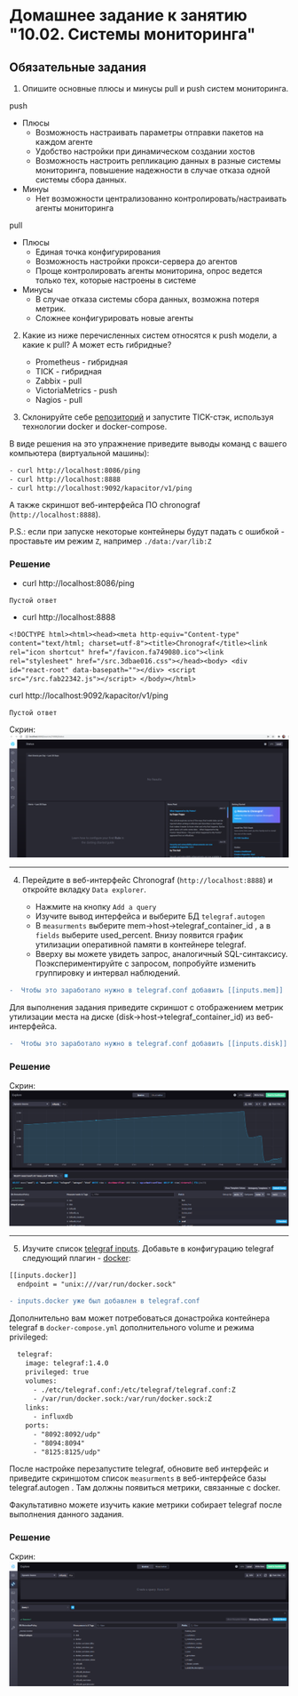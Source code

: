 # Домашнее задание к занятию "10.02. Системы мониторинга"

## Обязательные задания

1. Опишите основные плюсы и минусы pull и push систем мониторинга.

push
- Плюсы
  - Возможность настраивать параметры отправки пакетов на каждом агенте
  - Удобство настройки при динамическом создании хостов
  - Возможность настроить репликацию данных в разные системы мониторинга, повышение надежности в случае отказа одной системы сбора данных.
- Минуы
  - Нет возможности централизованно контролировать/настраивать агенты мониторинга

pull
- Плюсы
  - Единая точка конфигурирования
  - Возможность настройки прокси-сервера до агентов
  - Проще контролировать агенты мониторина, опрос ведется только тех, которые настроены в системе
- Минусы
  - В случае отказа системы сбора данных, возможна потеря метрик.
  - Сложнее конфигурировать новые агенты

2. Какие из ниже перечисленных систем относятся к push модели, а какие к pull? А может есть гибридные?

    - Prometheus - гибридная
    - TICK - гибридная
    - Zabbix - pull
    - VictoriaMetrics - push
    - Nagios - pull

3. Склонируйте себе [репозиторий](https://github.com/influxdata/sandbox/tree/master) и запустите TICK-стэк, 
используя технологии docker и docker-compose.

В виде решения на это упражнение приведите выводы команд с вашего компьютера (виртуальной машины):

    - curl http://localhost:8086/ping
    - curl http://localhost:8888
    - curl http://localhost:9092/kapacitor/v1/ping

А также скриншот веб-интерфейса ПО chronograf (`http://localhost:8888`). 

P.S.: если при запуске некоторые контейнеры будут падать с ошибкой - проставьте им режим `Z`, например
`./data:/var/lib:Z`  

### Решение  


- curl http://localhost:8086/ping
```
Пустой ответ
```

- curl http://localhost:8888
```
<!DOCTYPE html><html><head><meta http-equiv="Content-type" content="text/html; charset=utf-8"><title>Chronograf</title><link rel="icon shortcut" href="/favicon.fa749080.ico"><link rel="stylesheet" href="/src.3dbae016.css"></head><body> <div id="react-root" data-basepath=""></div> <script src="/src.fab22342.js"></script> </body></html>
```
curl http://localhost:9092/kapacitor/v1/ping
```
Пустой ответ
```
Скрин:  
![alt text](https://github.com/rdegtyarev/mnt-10-02/blob/main/images/3.png)

---

4. Перейдите в веб-интерфейс Chronograf (`http://localhost:8888`) и откройте вкладку `Data explorer`.

    - Нажмите на кнопку `Add a query`
    - Изучите вывод интерфейса и выберите БД `telegraf.autogen`
    - В `measurments` выберите mem->host->telegraf_container_id , а в `fields` выберите used_percent. 
    Внизу появится график утилизации оперативной памяти в контейнере telegraf.
    - Вверху вы можете увидеть запрос, аналогичный SQL-синтаксису. 
    Поэкспериментируйте с запросом, попробуйте изменить группировку и интервал наблюдений.
```diff
-  Чтобы это заработало нужно в telegraf.conf добавить [[inputs.mem]]
```

Для выполнения задания приведите скриншот с отображением метрик утилизации места на диске 
(disk->host->telegraf_container_id) из веб-интерфейса.
```diff
-  Чтобы это заработало нужно в telegraf.conf добавить [[inputs.disk]]
```
### Решение  
Скрин:  
![alt text](https://github.com/rdegtyarev/mnt-10-02/blob/main/images/4.png)

---

5. Изучите список [telegraf inputs](https://github.com/influxdata/telegraf/tree/master/plugins/inputs). 
Добавьте в конфигурацию telegraf следующий плагин - [docker](https://github.com/influxdata/telegraf/tree/master/plugins/inputs/docker):
```
[[inputs.docker]]
  endpoint = "unix:///var/run/docker.sock"
```

```diff
- inputs.docker уже был добавлен в telegraf.conf
```

Дополнительно вам может потребоваться донастройка контейнера telegraf в `docker-compose.yml` дополнительного volume и 
режима privileged:
```
  telegraf:
    image: telegraf:1.4.0
    privileged: true
    volumes:
      - ./etc/telegraf.conf:/etc/telegraf/telegraf.conf:Z
      - /var/run/docker.sock:/var/run/docker.sock:Z
    links:
      - influxdb
    ports:
      - "8092:8092/udp"
      - "8094:8094"
      - "8125:8125/udp"
```

После настройке перезапустите telegraf, обновите веб интерфейс и приведите скриншотом список `measurments` в 
веб-интерфейсе базы telegraf.autogen . Там должны появиться метрики, связанные с docker.

Факультативно можете изучить какие метрики собирает telegraf после выполнения данного задания.

### Решение  

Скрин:  
![alt text](https://github.com/rdegtyarev/mnt-10-02/blob/main/images/5.png)
